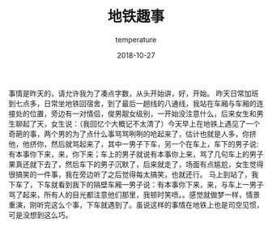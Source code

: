 ﻿---
layout: post
title: '地铁趣事'
date: 2018-10-27
author: temperature
color: '#80aba9'
cover: 'http://47.95.121.201/uploads/jekyll/wener9.jpg'
tags: mood
---

事情是昨天的，请允许我为了凑点字数，从头开始讲，好，开始。
昨天日常加班到七点多，日常坐地铁回宿舍，到了最后一趟线的八通线，我站在车厢与车厢的连接处的位置，旁边有一对情侣，俊男靓女级别，一开始没注意什么，后来女生和男生聊起了天，女生说：（我回忆个大概记不太清了）今天早上在地铁上遇见了一个奇葩的事，两个男的为了点什么事骂骂咧咧的呛起来了，估计也就是人多，你挤他，他挤你，然后就骂起来了，其中一男子下车，另一个在车上，车下的男子说:有本事你下来，来，你下来；车上的男子就说有本事你上来，骂了几句车上的男子果真还就下去了，然后车下的男子沉默了，后来就走了，场面有点尴尬，女生觉得很搞笑的一件事，我在旁边听了之后觉得每太搞笑，也就还行。
马上到站了，我下车了，下车就看到我下的隔壁车厢一男子说：有本事你下来，来，与车上一男子骂了起来，所有人的目光都注意他们那里，我顿时笑喷。。感觉就做梦一样，情景重演，刚听完这么个事，下车就遇到了。虽说这样的事情在地铁上也是司空见惯，可是没想到这么巧。




